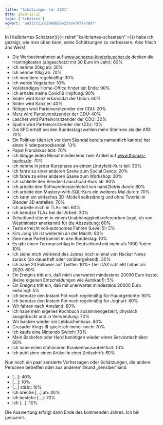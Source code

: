 ```yaml
---
title: "Schätzungen für 2021"
date: 2020-12-25
tags: ['Schätzen']
vgwort: 'a4332721c02d4db88e235de7977e70d7'
---
```

In [Kalibriertes Schätzen]({{< relref "kalibriertes-schaetzen" >}}) habe ich gezeigt, wie man üben kann, seine Schätzungen zu verbessern. Also frisch ans Werk!

* Die Werbeeinnahmen auf www.schoene-kinderbuecher.de decken die Hostingkosten (abgeschätzt mit 30 Euro im Jahr): 60%
* Ich nehme 20kg ab: 30%
* Ich nehme 10kg ab: 70%
* Ich meditiere regelmäßig: 30%
* Ich werde Vegetarier: 10%
* Vollständiges Home-Office findet ein Ende: 90%
* Ich erhalte meine Covid19-Impfung: 90%
* Söder wird Kanzlerkandidat der Union: 60%
* Söder wird Kanzler: 40%
* Röttgen wird Parteivorsitzender der CDU: 20%
* Merz wird Parteivorsitzender der CDU: 40%
* Laschet wird Parteivorsitzender der CDU: 30%
* Spahn wird Parteivorsitzender der CDU: 10%
* Die SPD erhält bei den Bundestagswahlen mehr Stimmen als die AfD: 70%
* Ein Politiker (den ich vor dem Skandal bereits namentlich kannte) hat einen Kinderpornoskandal: 10%
* Papst Franziskus lebt: 70%
* Ich blogge jeden Monat mindestens zwei Artikel auf www.thomas-huehn.de: 70%
* Ich nehme in jeder Kursphase an einem Lindyfeld-Kurs teil: 30%
* Ich fahre zu einer anderen Szene zum Social Dance: 20%
* Ich fahre zu einer anderen Szene zum Workshop: 20%
* Ich schließe den Blender-Launchpad-Kurs ab: 90%
* Ich arbeite den Softwarehierarchieteil von nand2tetris durch: 80%
* Ich arbeite den Mastery-with-SQL-Kurs ein weiteres Mal durch: 70%
* Ich kann ein einfaches 3D-Modell selbständig und ohne Tutorial in Blender 3D erstellen: 70%
* Ich arbeite mich in TLA+ ein: 60%
* Ich benutze TLA+ bei der Arbeit: 30%
* Schottland stimmt in einem Unabhängigkeitsreferendum (egal, ob von Westminster anerkannt) für die Abspaltung: 60%
* Tesla erreicht voll-autonomes Fahren (Level 5): 5%
* Kim Jong Un ist weiterhin an der Macht: 80%
* Eine neue Partei kommt in den Bundestag: 10%
* Es gibt einen Terroranschlag in Deutschland mit mehr als 1000 Toten: 10%
* Ich ziehe mich während des Jahres noch einmal von Hacker News zurück (ob dauerhaft oder vorübergehend): 30%
* Ich habe 20 Follower auf Twitter: 10%* Der DAX schließt höher als 2020: 60%
* Ein Ereignis tritt ein, daß mich unerwartet mindestens 20000 Euro kostet (keine eigenen Entscheidungen wie Autokauf): 5%
* Ein Ereignis tritt ein, daß mir unerwartet mindestens 20000 Euro einbringt: 5%
* Ich benutze den Instant Pot noch regelmäßig für Hauptgerichte: 90%
* Ich benutze den Instant Pot noch regelmäßig für Joghurt: 80%
* Wir fahren nach Ameland: 80%
* Ich habe mein eigenes Kochbuch zusammengestellt, physisch ausgedruckt und in Verwendung: 70%
* Wir backen wieder ein Lebkuchenhaus: 60%
* Crusader Kings III spiele ich immer noch: 70%
* Ich kaufe eine Nintendo Switch: 70%
* Mein Backofen oder Herd benötigen wieder einen Servicetechniker: 60%
* Ich habe einen stationären Krankenhausaufenthalt: 10%
* Ich publiziere einen Artikel in einer Zeitschrift: 60%

Nun noch ein paar zensierte Vorhersagen oder Schätzungen, die andere Personen betreffen oder aus anderem Grund „sensibel“ sind:

* \[…\]: 40%
* \[…\]: 10%
* \[…\] stirbt: 10%
* Ich breche \[…\] ab: 40%
* Ich bestehe \[…\]: 70%
* Ich \[…\]: 10%

Die Auswertung erfolgt dann Ende des kommenden Jahres. Ich bin gespannt.


